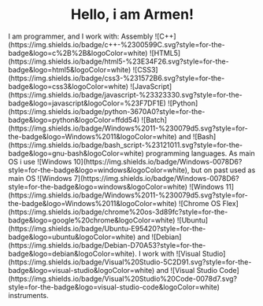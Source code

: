 <h1 align="center">Hello, i am Armen!</h1>
I am programmer, and I work with: Assembly ![C++](https://img.shields.io/badge/c++-%2300599C.svg?style=for-the-badge&logo=c%2B%2B&logoColor=white) ![HTML5](https://img.shields.io/badge/html5-%23E34F26.svg?style=for-the-badge&logo=html5&logoColor=white) ![CSS3](https://img.shields.io/badge/css3-%231572B6.svg?style=for-the-badge&logo=css3&logoColor=white) ![JavaScript](https://img.shields.io/badge/javascript-%23323330.svg?style=for-the-badge&logo=javascript&logoColor=%23F7DF1E) ![Python](https://img.shields.io/badge/python-3670A0?style=for-the-badge&logo=python&logoColor=ffdd54) ![Batch](https://img.shields.io/badge/Windows%2011-%230079d5.svg?style=for-the-badge&logo=Windows%2011&logoColor=white) and ![Bash](https://img.shields.io/badge/bash_script-%23121011.svg?style=for-the-badge&logo=gnu-bash&logoColor=white) programming languages.
As main OS i use ![Windows 10](https://img.shields.io/badge/Windows-0078D6?style=for-the-badge&logo=windows&logoColor=white), but on past used as main OS ![Windows 7](https://img.shields.io/badge/Windows-0078D6?style=for-the-badge&logo=windows&logoColor=white) ![Windows 11](https://img.shields.io/badge/Windows%2011-%230079d5.svg?style=for-the-badge&logo=Windows%2011&logoColor=white) ![Chrome OS Flex](https://img.shields.io/badge/chrome%20os-3d89fc?style=for-the-badge&logo=google%20chrome&logoColor=white) ![Ubuntu](https://img.shields.io/badge/Ubuntu-E95420?style=for-the-badge&logo=ubuntu&logoColor=white) and ![Debian](https://img.shields.io/badge/Debian-D70A53?style=for-the-badge&logo=debian&logoColor=white).
I work with ![Visual Studio](https://img.shields.io/badge/Visual%20Studio-5C2D91.svg?style=for-the-badge&logo=visual-studio&logoColor=white) and ![Visual Studio Code](https://img.shields.io/badge/Visual%20Studio%20Code-0078d7.svg?style=for-the-badge&logo=visual-studio-code&logoColor=white) instruments.
